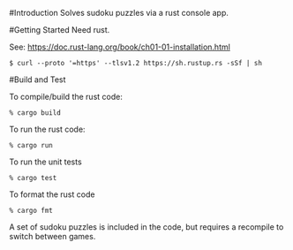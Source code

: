 #Introduction
Solves sudoku puzzles via a rust console app.

#Getting Started
Need rust.

See:
https://doc.rust-lang.org/book/ch01-01-installation.html

```commandline
$ curl --proto '=https' --tlsv1.2 https://sh.rustup.rs -sSf | sh
```

#Build and Test

To compile/build the rust code:
```commandline
% cargo build
```

To run the rust code:
```commandline
% cargo run
```

To run the unit tests
```commandline
% cargo test
```

To format the rust code
```commandline
% cargo fmt
```

A set of sudoku puzzles is included in the code, but requires a recompile to switch between games.
